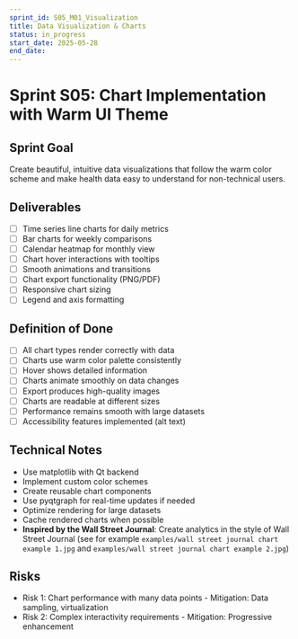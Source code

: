 ```yaml
---
sprint_id: S05_M01_Visualization
title: Data Visualization & Charts
status: in_progress
start_date: 2025-05-28
end_date: 
---
```


# Sprint S05: Chart Implementation with Warm UI Theme

## Sprint Goal
Create beautiful, intuitive data visualizations that follow the warm color scheme and make health data easy to understand for non-technical users.

## Deliverables
- [ ] Time series line charts for daily metrics
- [ ] Bar charts for weekly comparisons
- [ ] Calendar heatmap for monthly view
- [ ] Chart hover interactions with tooltips
- [ ] Smooth animations and transitions
- [ ] Chart export functionality (PNG/PDF)
- [ ] Responsive chart sizing
- [ ] Legend and axis formatting

## Definition of Done
- [ ] All chart types render correctly with data
- [ ] Charts use warm color palette consistently
- [ ] Hover shows detailed information
- [ ] Charts animate smoothly on data changes
- [ ] Export produces high-quality images
- [ ] Charts are readable at different sizes
- [ ] Performance remains smooth with large datasets
- [ ] Accessibility features implemented (alt text)

## Technical Notes
- Use matplotlib with Qt backend
- Implement custom color schemes
- Create reusable chart components
- Use pyqtgraph for real-time updates if needed
- Optimize rendering for large datasets
- Cache rendered charts when possible
- **Inspired by the Wall Street Journal**: Create analytics in the style of Wall Street Journal (see for example `examples/wall street journal chart example 1.jpg` and `examples/wall street journal chart example 2.jpg`)

## Risks
- Risk 1: Chart performance with many data points - Mitigation: Data sampling, virtualization
- Risk 2: Complex interactivity requirements - Mitigation: Progressive enhancement